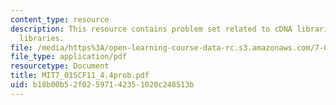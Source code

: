 ```yaml
---
content_type: resource
description: This resource contains problem set related to cDNA libraries and expression
  libraries.
file: /media/https%3A/open-learning-course-data-rc.s3.amazonaws.com/7-01sc-fundamentals-of-biology-fall-2011/b18b00b52f02597142351020c248513b_MIT7_01SCF11_4.4prob.pdf
file_type: application/pdf
resourcetype: Document
title: MIT7_01SCF11_4.4prob.pdf
uid: b18b00b5-2f02-5971-4235-1020c248513b
---
```

